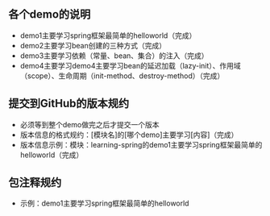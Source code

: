 ## 各个demo的说明
- demo1主要学习spring框架最简单的helloworld（完成）
- demo2主要学习bean创建的三种方式（完成）
- demo3主要学习依赖（常量、bean、集合）的注入（完成）
- demo4主要学习demo4主要学习bean的延迟加载（lazy-init）、作用域（scope）、生命周期（init-method、destroy-method）（完成）



## 提交到GitHub的版本规约
- 必须等到整个demo做完之后才提交一个版本
- 版本信息的格式规约：[模块名]的[哪个demo]主要学习[内容]（完成）
- 版本信息示例：模块：learning-spring的demo1主要学习spring框架最简单的helloworld（完成）



## 包注释规约
- 示例：demo1主要学习spring框架最简单的helloworld
